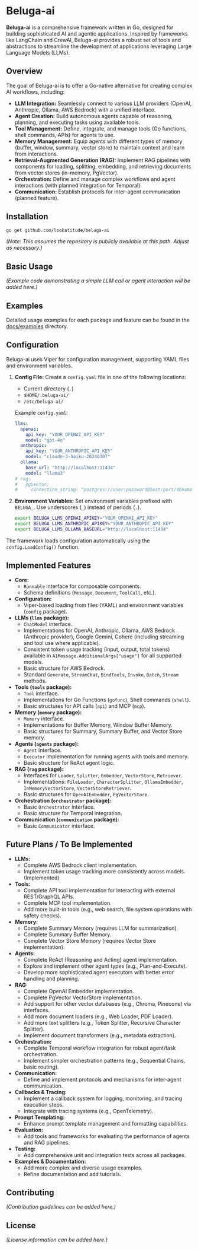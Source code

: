 # Beluga-ai

**Beluga-ai** is a comprehensive framework written in Go, designed for building sophisticated AI and agentic applications. Inspired by frameworks like LangChain and CrewAI, Beluga-ai provides a robust set of tools and abstractions to streamline the development of applications leveraging Large Language Models (LLMs).

## Overview

The goal of Beluga-ai is to offer a Go-native alternative for creating complex AI workflows, including:

*   **LLM Integration:** Seamlessly connect to various LLM providers (OpenAI, Anthropic, Ollama, AWS Bedrock) with a unified interface.
*   **Agent Creation:** Build autonomous agents capable of reasoning, planning, and executing tasks using available tools.
*   **Tool Management:** Define, integrate, and manage tools (Go functions, shell commands, APIs) for agents to use.
*   **Memory Management:** Equip agents with different types of memory (buffer, window, summary, vector store) to maintain context and learn from interactions.
*   **Retrieval-Augmented Generation (RAG):** Implement RAG pipelines with components for loading, splitting, embedding, and retrieving documents from vector stores (in-memory, PgVector).
*   **Orchestration:** Define and manage complex workflows and agent interactions (with planned integration for Temporal).
*   **Communication:** Establish protocols for inter-agent communication (planned feature).

## Installation

```bash
go get github.com/lookatitude/beluga-ai
```
*(Note: This assumes the repository is publicly available at this path. Adjust as necessary.)*

## Basic Usage

*(Example code demonstrating a simple LLM call or agent interaction will be added here.)*

## Examples

Detailed usage examples for each package and feature can be found in the [docs/examples](./docs/examples) directory.

## Configuration

Beluga-ai uses Viper for configuration management, supporting YAML files and environment variables.

1.  **Config File:** Create a `config.yaml` file in one of the following locations:
    *   Current directory (`.`)
    *   `$HOME/.beluga-ai/`
    *   `/etc/beluga-ai/`

    Example `config.yaml`:
    ```yaml
    llms:
      openai:
        api_key: "YOUR_OPENAI_API_KEY"
        model: "gpt-4o"
      anthropic:
        api_key: "YOUR_ANTHROPIC_API_KEY"
        model: "claude-3-haiku-20240307"
      ollama:
        base_url: "http://localhost:11434"
        model: "llama3"
    # rag:
    #   pgvector:
    #     connection_string: "postgres://user:password@host:port/dbname"
    ```

2.  **Environment Variables:** Set environment variables prefixed with `BELUGA_`. Use underscores (`_`) instead of periods (`.`).
    ```bash
    export BELUGA_LLMS_OPENAI_APIKEY="YOUR_OPENAI_API_KEY"
    export BELUGA_LLMS_ANTHROPIC_APIKEY="YOUR_ANTHROPIC_API_KEY"
    export BELUGA_LLMS_OLLAMA_BASEURL="http://localhost:11434"
    ```

The framework loads configuration automatically using the `config.LoadConfig()` function.

## Implemented Features

*   **Core:**
    *   `Runnable` interface for composable components.
    *   Schema definitions (`Message`, `Document`, `ToolCall`, etc.).
*   **Configuration:**
    *   Viper-based loading from files (YAML) and environment variables (`config` package).
*   **LLMs (`llms` package):**
    *   `ChatModel` interface.
    *   Implementations for OpenAI, Anthropic, Ollama, AWS Bedrock (Anthropic provider), Google Gemini, Cohere (including streaming and tool use where applicable).
    *   Consistent token usage tracking (input, output, total tokens) available in `AIMessage.AdditionalArgs["usage"]` for all supported models.
    *   Basic structure for AWS Bedrock.
    *   Standard `Generate`, `StreamChat`, `BindTools`, `Invoke`, `Batch`, `Stream` methods.
*   **Tools (`tools` package):**
    *   `Tool` interface.
    *   Implementations for Go Functions (`gofunc`), Shell commands (`shell`).
    *   Basic structures for API calls (`api`) and MCP (`mcp`).
*   **Memory (`memory` package):**
    *   `Memory` interface.
    *   Implementations for Buffer Memory, Window Buffer Memory.
    *   Basic structures for Summary, Summary Buffer, and Vector Store memory.
*   **Agents (`agents` package):**
    *   `Agent` interface.
    *   `Executor` implementation for running agents with tools and memory.
    *   Basic structure for ReAct agent logic.
*   **RAG (`rag` package):**
    *   Interfaces for `Loader`, `Splitter`, `Embedder`, `VectorStore`, `Retriever`.
    *   Implementations: `FileLoader`, `CharacterSplitter`, `OllamaEmbedder`, `InMemoryVectorStore`, `VectorStoreRetriever`.
    *   Basic structures for `OpenAIEmbedder`, `PgVectorStore`.
*   **Orchestration (`orchestrator` package):**
    *   Basic `Orchestrator` interface.
    *   Basic structure for Temporal integration.
*   **Communication (`communication` package):**
    *   Basic `Communicator` interface.

## Future Plans / To Be Implemented

*   **LLMs:**
    *   Complete AWS Bedrock client implementation.
    *   Implement token usage tracking more consistently across models. (Implemented)
*   **Tools:**
    *   Complete API tool implementation for interacting with external REST/GraphQL APIs.
    *   Complete MCP tool implementation.
    *   Add more built-in tools (e.g., web search, file system operations with safety checks).
*   **Memory:**
    *   Complete Summary Memory (requires LLM for summarization).
    *   Complete Summary Buffer Memory.
    *   Complete Vector Store Memory (requires Vector Store implementation).
*   **Agents:**
    *   Complete ReAct (Reasoning and Acting) agent implementation.
    *   Explore and implement other agent types (e.g., Plan-and-Execute).
    *   Develop more sophisticated agent executors with better error handling and planning.
*   **RAG:**
    *   Complete OpenAI Embedder implementation.
    *   Complete PgVector VectorStore implementation.
    *   Add support for other vector databases (e.g., Chroma, Pinecone) via interfaces.
    *   Add more document loaders (e.g., Web Loader, PDF Loader).
    *   Add more text splitters (e.g., Token Splitter, Recursive Character Splitter).
    *   Implement document transformers (e.g., metadata extraction).
*   **Orchestration:**
    *   Complete Temporal workflow integration for robust agent/task orchestration.
    *   Implement simpler orchestration patterns (e.g., Sequential Chains, basic routing).
*   **Communication:**
    *   Define and implement protocols and mechanisms for inter-agent communication.
*   **Callbacks & Tracing:**
    *   Implement a callback system for logging, monitoring, and tracing execution steps.
    *   Integrate with tracing systems (e.g., OpenTelemetry).
*   **Prompt Templating:**
    *   Enhance prompt template management and formatting capabilities.
*   **Evaluation:**
    *   Add tools and frameworks for evaluating the performance of agents and RAG pipelines.
*   **Testing:**
    *   Add comprehensive unit and integration tests across all packages.
*   **Examples & Documentation:**
    *   Add more complex and diverse usage examples.
    *   Refine documentation and add tutorials.

## Contributing

*(Contribution guidelines can be added here.)*

## License

*(License information can be added here.)*

